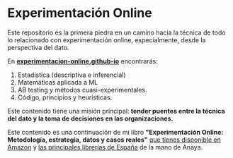 # Experimentación Online

Este repositorio es la primera piedra en un camino hacia la técnica de todo lo relacionado con experimentación online, especialmente, desde la perspectiva del dato.

En [**experimentacion-online.github-io**](https://experimentacion-online.github.io/) encontrarás:

1. Estadística (descriptiva e inferencial)
2. Matemáticas aplicada a ML
3. AB testing y métodos cuasi-experimentales.
4. Código, principios y heurísticas.

Este contenido tiene una misión principal: **tender puentes entre la técnica del dato y la toma de decisiones en las organizaciones.**

Este contenido es una continuación de mi libro **"Experimentación Online: Metodología, estrategia, datos y casos reales"** [que tienes disponible en Amazon](https://www.amazon.es/Experimentaci%C3%B3n-online-Metodolog%C3%ADa-estrategia-reales/dp/8441549184) y [las principales librerías de España](https://anayamultimedia.es/libro/social-media/experimentacion-online-ubaldo-hervas-olvera-9788441549180/) de la mano de Anaya.
 
